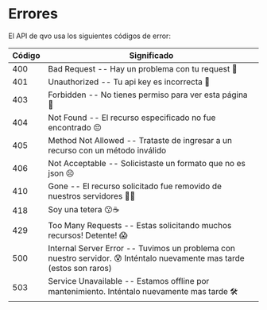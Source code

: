 # Errores

El API de qvo usa los siguientes códigos de error:

Código | Significado
---------- | -------
400 | Bad Request -- Hay un problema con tu request 🙈
401 | Unauthorized -- Tu api key es incorrecta 🔐
403 | Forbidden -- No tienes permiso para ver esta página 🚫
404 | Not Found -- El recurso especificado no fue encontrado 😔
405 | Method Not Allowed -- Trataste de ingresar a un recurso con un método inválido
406 | Not Acceptable -- Solicistaste un formato que no es json 😣
410 | Gone -- El recurso solicitado fue removido de nuestros servidores 🏃🏻
418 | Soy una tetera 😗☕️
429 | Too Many Requests -- Estas solicitando muchos recursos! Detente! 😱
500 | Internal Server Error -- Tuvimos un problema con nuestro servidor. 😰 Inténtalo nuevamente mas tarde (estos son raros)
503 | Service Unavailable -- Estamos offline por mantenimiento. Inténtalo nuevamente mas tarde 🛠
